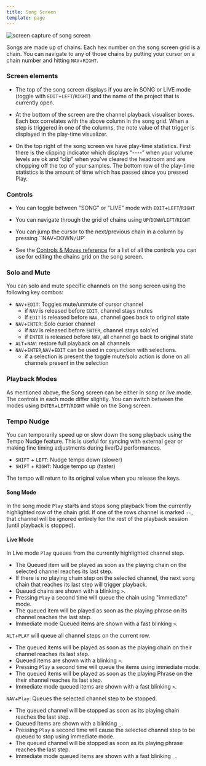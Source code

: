 ```yaml
---
title: Song Screen
template: page
---
```


![screen capture of song screen](image/song-screen-small.png)

Songs are made up of chains. Each hex number on the song screen grid is a chain. You can navigate to any of those chains by putting your cursor on a chain number and hitting `NAV`+`RIGHT`.

### Screen elements

* The top of the song screen displays if you are in SONG or LIVE mode (toggle with `EDIT`+`LEFT`/`RIGHT`) and the name of the project that is currently open.

* At the bottom of the screen are the channel playback visualiser boxes. Each box correlates with the above column in the song grid. When a step is triggered in one of the columns, the note value of that trigger is displayed in the play-time visualizer.

* On the top right of the song screen we have play-time statistics. First there is the clipping indicator which displays “----” when your volume levels are ok and “clip” when you've cleared the headroom and are chopping off the top of your samples. The bottom row of the play-time statistics is the amount of time which has passed since you pressed Play.

### Controls

* You can toggle between "SONG" or "LIVE" mode with `EDIT`+`LEFT`/`RIGHT`

* You can navigate through the grid of chains using `UP`/`DOWN`/`LEFT`/`RIGHT` 

* You can jump the cursor to the next/previous chain in a column by pressing ``NAV`+`DOWN`/`UP`

* See the [Controls & Moves reference](keypadcombos.html) for a list of all the controls you can use for editing the chains grid on the song screen.

### Solo and Mute

You can solo and mute specific channels on the song screen using the following key combos:

* `NAV`+`EDIT`: Toggles mute/unmute of cursor channel
    * if `NAV` is released before `EDIT`, channel stays mutes
    * if `EDIT` is released before `NAV`, channel goes back to original state
* `NAV`+`ENTER`: Solo cursor channel
    * if `NAV` is released before `ENTER`, channel stays solo'ed
    * if `ENTER` is released before `NAV`, all channel go back to original state
* `ALT`+`NAV`: restore full playback on all channels
* `NAV`+`ENTER`,`NAV`+`EDIT` can be used in conjunction with selections. 
    * if a selection is present the toggle mute/solo action is done on all channels present in the selection

### Playback Modes

As mentioned above, the Song screen can be either in *song* or *live* mode. The controls in each mode differ slightly. You can switch between the modes using `ENTER`+`LEFT`/`RIGHT` while on the Song screen. 

### Tempo Nudge

You can temporarily speed up or slow down the song playback using the Tempo Nudge feature. This is useful for syncing with external gear or making fine timing adjustments during live/DJ performances.

- `SHIFT` + `LEFT`: Nudge tempo down (slower)
- `SHIFT` + `RIGHT`: Nudge tempo up (faster)

The tempo will return to its original value when you release the keys.

#### Song Mode

In the song mode `Play` starts and stops song playback from the currently highlighted row of the chain grid. If one of the rows channel is marked `--`, that channel will be ignored entirely for the rest of the playback session (until playback is stopped). 

#### Live Mode

In Live mode `Play` queues from the currently highlighted channel step.
* The Queued item will be played as soon as the playing chain on the selected channel reaches its last step. 
* If there is no playing chain step on the selected channel, the next song chain that reaches its last step will trigger playback. 
* Queued chains are shown with a blinking `>`.
* Pressing `Play` a second time will queue the chain using "immediate" mode. 
* The queued item will be played as soon as the playing phrase on its channel reaches the last step. 
* Immediate mode Queued items are shown with a fast blinking `>`.

`ALT`+`PLAY` will queue all channel steps on the current row. 
* The queued items will be played as soon as the playing chain on their channel reaches its last step. 
* Queued items are shown with a blinking `>`. 
* Pressing `Play` a second time will queue the items using immediate mode. 
* The queued items will be played as soon as the playing Phrase on the their xhannel reaches its last step.
* Immediate mode queued items are shown with a fast blinking `>`.

`NAV`+`Play`: Queues the selected channel step to be stopped. 
* The queued channel will be stopped as soon as its playing chain reaches the last step.
* Queued Items are shown with a blinking `_`. 
* Pressing `Play` a second time will cause the selected channel step to be queued to stop using immediate mode.
* The queued channel will be stopped as soon as its playing phrase reaches the last step. 
* Immediate mode queued items are shown with a fast blinking `_`.